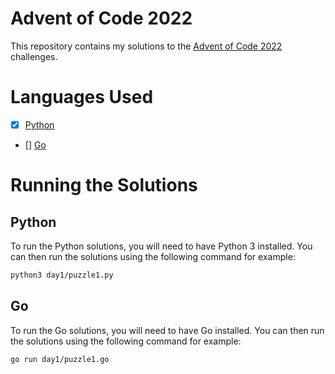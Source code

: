 # Advent of Code 2022

This repository contains my solutions to the [Advent of Code 2022](https://adventofcode.com/2022) challenges.

# Languages Used

- [x] [Python](https://www.python.org/)
- [] [Go](https://golang.org/)

# Running the Solutions

## Python

To run the Python solutions, you will need to have Python 3 installed. You can then run the solutions using the following command for example:

```bash
python3 day1/puzzle1.py
```
## Go

To run the Go solutions, you will need to have Go installed. You can then run the solutions using the following command for example:

```bash
go run day1/puzzle1.go
```

